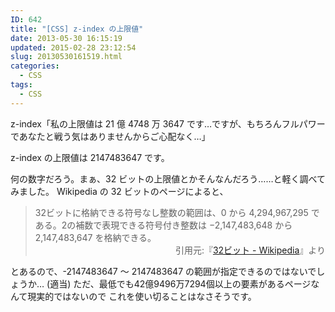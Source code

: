 ```yaml
---
ID: 642
title: "[CSS] z-index の上限値"
date: 2013-05-30 16:15:19
updated: 2015-02-28 23:12:54
slug: 20130530161519.html
categories:
  - CSS
tags:
  - CSS
---
```


z-index「私の上限値は 21 億 4748 万 3647 です…ですが、もちろんフルパワーであなたと戦う気はありませんからご心配なく…」

<!--more-->

z-index の上限値は 2147483647 です。

何の数字だろう。まぁ、32 ビットの上限値とかそんなんだろう……と軽く調べてみました。
Wikipedia の 32 ビットのページによると、

<blockquote>32ビットに格納できる符号なし整数の範囲は、0 から 4,294,967,295 である。2の補数で表現できる符号付き整数は −2,147,483,648 から 2,147,483,647 を格納できる。<div align="right">引用元:『<a href="http://ja.wikipedia.org/wiki/32%E3%83%93%E3%83%83%E3%83%88" target="_blank">32ビット - Wikipedia</a>』より</div></blockquote>
とあるので、-2147483647 ～ 2147483647 の範囲が指定できるのではないでしょうか… <span class="text-muted">(適当)</span>
ただ、最低でも42億9496万7294個以上の要素があるページなんて現実的ではないので
これを使い切ることはなさそうです。
